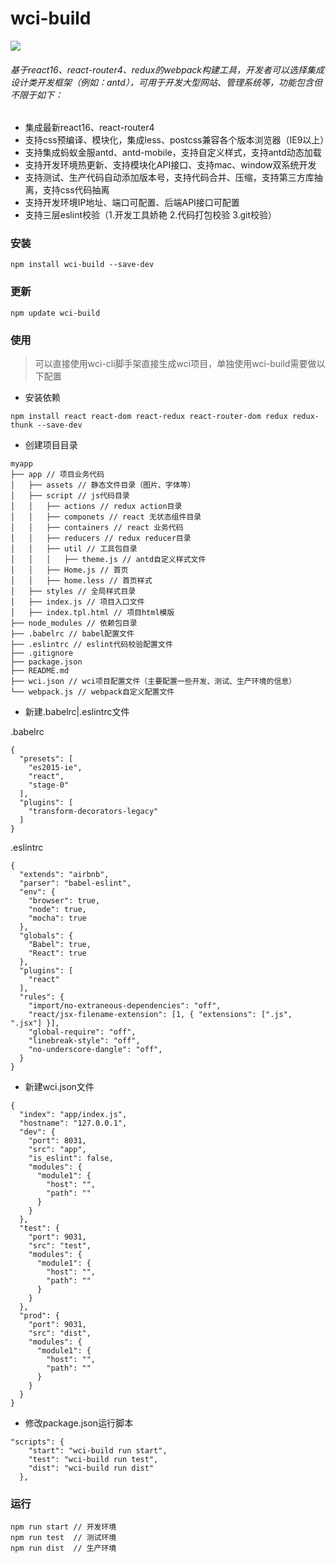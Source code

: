 # wci-build

[![](https://badge.juejin.im/entry/5a8f6e28f265da4e761fddca/likes.svg?style=flat-square)](https://juejin.im/post/5a8f6dc25188257a7b5aa8b3)


###### 基于react16、react-router4、redux的webpack构建工具，开发者可以选择集成设计类开发框架（例如：antd），可用于开发大型网站、管理系统等，功能包含但不限于如下：

* 集成最新react16、react-router4
* 支持css预编译、模块化，集成less、postcss兼容各个版本浏览器（IE9以上）
* 支持集成蚂蚁金服antd、antd-mobile，支持自定义样式，支持antd动态加载
* 支持开发环境热更新、支持模块化API接口、支持mac、window双系统开发
* 支持测试、生产代码自动添加版本号，支持代码合并、压缩，支持第三方库抽离，支持css代码抽离
* 支持开发环境IP地址、端口可配置、后端API接口可配置
* 支持三层eslint校验（1.开发工具娇艳 2.代码打包校验 3.git校验）

### 安装

```
npm install wci-build --save-dev
```

### 更新

```
npm update wci-build
```

### 使用
> 可以直接使用wci-cli脚手架直接生成wci项目，单独使用wci-build需要做以下配置

* 安装依赖

```
npm install react react-dom react-redux react-router-dom redux redux-thunk --save-dev
```

* 创建项目目录

```
myapp
├── app // 项目业务代码
│   ├── assets // 静态文件目录（图片、字体等）
│   ├── script // js代码目录
│   │   ├── actions // redux action目录
│   │   ├── componets // react 无状态组件目录
│   │   ├── containers // react 业务代码
│   │   ├── reducers // redux reducer目录
│   │   ├── util // 工具包目录
│   │   │   ├── theme.js // antd自定义样式文件
│   │   ├── Home.js // 首页
│   │   ├── home.less // 首页样式
│   ├── styles // 全局样式目录
│   ├── index.js // 项目入口文件
│   ├── index.tpl.html // 项目html模版
├── node_modules // 依赖包目录
├── .babelrc // babel配置文件
├── .eslintrc // eslint代码校验配置文件
├── .gitignore
├── package.json
├── README.md
├── wci.json // wci项目配置文件（主要配置一些开发、测试、生产环境的信息）
└── webpack.js // webpack自定义配置文件
```

* 新建.babelrc|.eslintrc文件

.babelrc

```
{
  "presets": [
    "es2015-ie",
    "react",
    "stage-0"
  ],
  "plugins": [
    "transform-decorators-legacy"
  ]
}
```

.eslintrc

```
{
  "extends": "airbnb",
  "parser": "babel-eslint",
  "env": {
    "browser": true,
    "node": true,
    "mocha": true
  },
  "globals": {
    "Babel": true,
    "React": true
  },
  "plugins": [
    "react"
  ],
  "rules": {
    "import/no-extraneous-dependencies": "off",
    "react/jsx-filename-extension": [1, { "extensions": [".js", ".jsx"] }],
    "global-require": "off",
    "linebreak-style": "off",
    "no-underscore-dangle": "off",
  }
}
```

* 新建wci.json文件

```
{
  "index": "app/index.js",
  "hostname": "127.0.0.1",
  "dev": {
    "port": 8031,
    "src": "app",
    "is_eslint": false,
    "modules": {
      "module1": {
        "host": "",
        "path": ""
      }
    }
  },
  "test": {
    "port": 9031,
    "src": "test",
    "modules": {
      "module1": {
        "host": "",
        "path": ""
      }
    }
  },
  "prod": {
    "port": 9031,
    "src": "dist",
    "modules": {
      "module1": {
        "host": "",
        "path": ""
      }
    }
  }
}
```

* 修改package.json运行脚本

```
"scripts": {
    "start": "wci-build run start",
    "test": "wci-build run test",
    "dist": "wci-build run dist"
  },
```

### 运行

```
npm run start // 开发环境
npm run test  // 测试环境
npm run dist  // 生产环境
```
